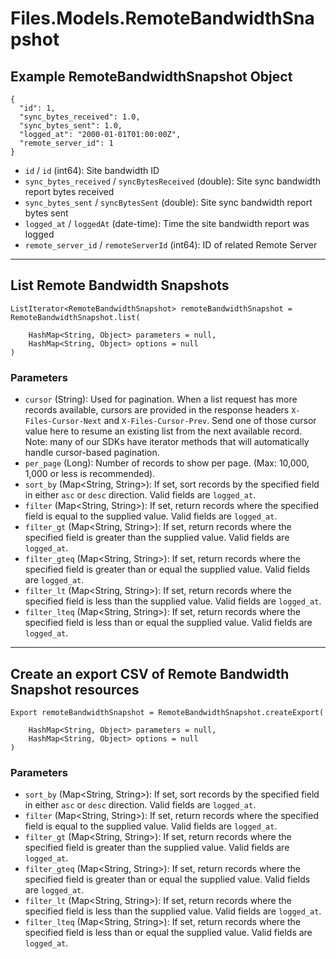 # Files.Models.RemoteBandwidthSnapshot

## Example RemoteBandwidthSnapshot Object

```
{
  "id": 1,
  "sync_bytes_received": 1.0,
  "sync_bytes_sent": 1.0,
  "logged_at": "2000-01-01T01:00:00Z",
  "remote_server_id": 1
}
```

* `id` / `id`  (int64): Site bandwidth ID
* `sync_bytes_received` / `syncBytesReceived`  (double): Site sync bandwidth report bytes received
* `sync_bytes_sent` / `syncBytesSent`  (double): Site sync bandwidth report bytes sent
* `logged_at` / `loggedAt`  (date-time): Time the site bandwidth report was logged
* `remote_server_id` / `remoteServerId`  (int64): ID of related Remote Server


---

## List Remote Bandwidth Snapshots

```
ListIterator<RemoteBandwidthSnapshot> remoteBandwidthSnapshot = RemoteBandwidthSnapshot.list(
    
    HashMap<String, Object> parameters = null,
    HashMap<String, Object> options = null
)
```

### Parameters

* `cursor` (String): Used for pagination.  When a list request has more records available, cursors are provided in the response headers `X-Files-Cursor-Next` and `X-Files-Cursor-Prev`.  Send one of those cursor value here to resume an existing list from the next available record.  Note: many of our SDKs have iterator methods that will automatically handle cursor-based pagination.
* `per_page` (Long): Number of records to show per page.  (Max: 10,000, 1,000 or less is recommended).
* `sort_by` (Map<String, String>): If set, sort records by the specified field in either `asc` or `desc` direction. Valid fields are `logged_at`.
* `filter` (Map<String, String>): If set, return records where the specified field is equal to the supplied value. Valid fields are `logged_at`.
* `filter_gt` (Map<String, String>): If set, return records where the specified field is greater than the supplied value. Valid fields are `logged_at`.
* `filter_gteq` (Map<String, String>): If set, return records where the specified field is greater than or equal the supplied value. Valid fields are `logged_at`.
* `filter_lt` (Map<String, String>): If set, return records where the specified field is less than the supplied value. Valid fields are `logged_at`.
* `filter_lteq` (Map<String, String>): If set, return records where the specified field is less than or equal the supplied value. Valid fields are `logged_at`.


---

## Create an export CSV of Remote Bandwidth Snapshot resources

```
Export remoteBandwidthSnapshot = RemoteBandwidthSnapshot.createExport(
    
    HashMap<String, Object> parameters = null,
    HashMap<String, Object> options = null
)
```

### Parameters

* `sort_by` (Map<String, String>): If set, sort records by the specified field in either `asc` or `desc` direction. Valid fields are `logged_at`.
* `filter` (Map<String, String>): If set, return records where the specified field is equal to the supplied value. Valid fields are `logged_at`.
* `filter_gt` (Map<String, String>): If set, return records where the specified field is greater than the supplied value. Valid fields are `logged_at`.
* `filter_gteq` (Map<String, String>): If set, return records where the specified field is greater than or equal the supplied value. Valid fields are `logged_at`.
* `filter_lt` (Map<String, String>): If set, return records where the specified field is less than the supplied value. Valid fields are `logged_at`.
* `filter_lteq` (Map<String, String>): If set, return records where the specified field is less than or equal the supplied value. Valid fields are `logged_at`.
